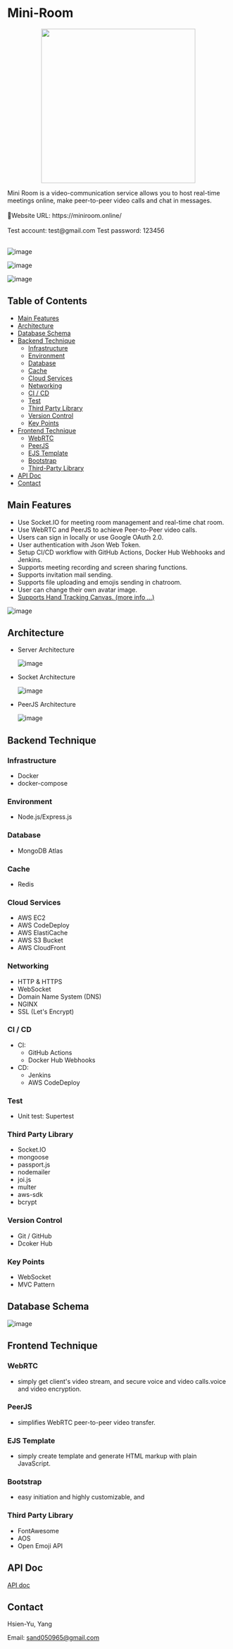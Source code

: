 # Mini-Room

<p align="center">
  <img width="350" src="https://github.com/sand050965/Mini-Room/blob/main/readme/logo.png?raw=true">
</p>
Mini Room is a video-communication service allows you to host real-time meetings online, make peer-to-peer video calls and chat in messages.
<br/>
<br/>
🔗Website URL: https://miniroom.online/
<br/>
<br/>
Test account: test@gmail.com
Test password: 123456
<br/>
<br/>

  ![image](https://github.com/sand050965/Mini-Room/blob/main/readme/index.png?raw=true)

  ![image](https://github.com/sand050965/Mini-Room/blob/main/readme/premeeting.png?raw=true)
  
  ![image](https://github.com/sand050965/Mini-Room/blob/main/readme/meeting-room.png?raw=true)

## Table of Contents

- [Main Features](#main-features)
- [Architecture](#architecture)
- [Database Schema](#database-schema)
- [Backend Technique](#backend-technique)
  - [Infrastructure](#infrastructure)
  - [Environment](#environment)
  - [Database](#database)
  - [Cache](#cache)
  - [Cloud Services](#cloud-services)
  - [Networking](#networking)
  - [CI / CD](#ci--cd)
  - [Test](#test)
  - [Third Party Library](#third-party-library)
  - [Version Control](#version-control)
  - [Key Points](#key-points)
- [Frontend Technique](#frontend-technique)
  - [WebRTC](#webrtc)
  - [PeerJS](#peerjs)
  - [EJS Template](#ejs-template)
  - [Bootstrap](#bootstrap)
  - [Third-Party Library](#third-party-library)
- [API Doc](#api-doc)
- [Contact](#contact)

## Main Features

- Use Socket.IO for meeting room management and real-time chat room.
- Use WebRTC and PeerJS to achieve Peer-to-Peer video calls.
- Users can sign in locally or use Google OAuth 2.0.
- User authentication with Json Web Token.
- Setup CI/CD workflow with GitHub Actions, Docker Hub Webhooks and Jenkins.
- Supports meeting recording and screen sharing functions.
- Supports invitation mail sending.
- Supports file uploading and emojis sending in chatroom.
- User can change their own avatar image.
- [Supports Hand Tracking Canvas. (more info ...)](https://github.com/sand050965/Hand-Tracking-Canvas)

![image](https://github.com/sand050965/Hand-Tracking-Canvas/blob/main/readme/painting-mode.gif?raw=true)

## Architecture

- Server Architecture

  ![image](https://github.com/sand050965/Mini-Room/blob/main/readme/archetecture.png?raw=true)

- Socket Architecture

  ![image](https://github.com/sand050965/Mini-Room/blob/main/readme/websocket.png?raw=true)

- PeerJS Architecture

  ![image](https://github.com/sand050965/Mini-Room/blob/main/readme/peerjs.png?raw=true)

## Backend Technique

### Infrastructure

- Docker
- docker-compose

### Environment

- Node.js/Express.js

### Database

- MongoDB Atlas
### Cache

- Redis

### Cloud Services

- AWS EC2
- AWS CodeDeploy
- AWS ElastiCache
- AWS S3 Bucket
- AWS CloudFront

### Networking

- HTTP & HTTPS
- WebSocket
- Domain Name System (DNS)
- NGINX
- SSL (Let's Encrypt)

### CI / CD

- CI: 
  - GitHub Actions
  - Docker Hub Webhooks
- CD: 
  - Jenkins
  - AWS CodeDeploy
### Test

- Unit test: Supertest

### Third Party Library

- Socket.IO
- mongoose
- passport.js
- nodemailer
- joi.js
- multer
- aws-sdk
- bcrypt

### Version Control

- Git / GitHub
- Dcoker Hub

### Key Points

- WebSocket
- MVC Pattern

## Database Schema

![image](https://github.co)

## Frontend Technique

### WebRTC

- simply get client's video stream, and secure voice and video calls.voice and video encryption.
### PeerJS

- simplifies WebRTC peer-to-peer video transfer. 
### EJS Template

- simply create template and generate HTML markup with plain JavaScript.

### Bootstrap

- easy initiation and highly customizable, and

### Third Party Library

- FontAwesome
- AOS
- Open Emoji API

## API Doc

[API doc](https://app.swaggerhub.com/apis/SAND050965_1/mini-room_api/1.0.0)

## Contact

Hsien-Yu, Yang
<br/>

Email: sand050965@gmail.com